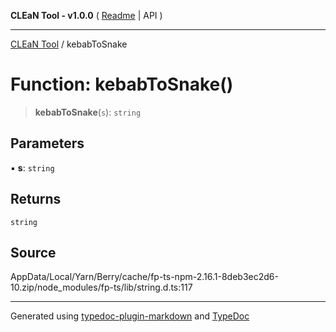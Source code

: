 **CLEaN Tool - v1.0.0** ( [Readme](../README.md) \| API )

***

[CLEaN Tool](../exports.md) / kebabToSnake

# Function: kebabToSnake()

> **kebabToSnake**(`s`): `string`

## Parameters

▪ **s**: `string`

## Returns

`string`

## Source

AppData/Local/Yarn/Berry/cache/fp-ts-npm-2.16.1-8deb3ec2d6-10.zip/node\_modules/fp-ts/lib/string.d.ts:117

***

Generated using [typedoc-plugin-markdown](https://www.npmjs.com/package/typedoc-plugin-markdown) and [TypeDoc](https://typedoc.org/)
